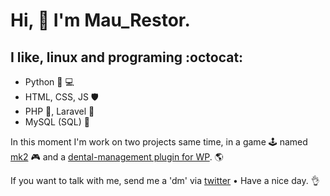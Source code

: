 # Hi, 👋 I'm Mau_Restor.
## I like, linux and programing :octocat:

* Python 🥃 💻 
* HTML, CSS, JS 🛡
* PHP 🐘, Laravel 🫥
* MySQL (SQL) 🏢
 
In this moment I'm work on two projects same time, in a game 🕹 named [mk2](https://github.com/maurestor/mk2) 🎮 and a [dental-management plugin for WP](https://mecarox.com). 🌎

If you want to talk with me, send me a 'dm' via [twitter](https://twitter.com/mau_restor) • Have a nice day. 👌
